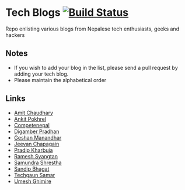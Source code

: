 # Tech Blogs [![Build Status](https://travis-ci.org/developers-nepal/blogs.svg?branch=master)](https://travis-ci.org/developers-nepal/blogs)

Repo enlisting various blogs from Nepalese tech enthusiasts, geeks and hackers

## Notes

- If you wish to add your blog in the list, please send a pull request by adding your tech blog.
- Please maintain the alphabetical order

## Links

* [Amit Chaudhary](https://studenton.com/)
* [Ankit Pokhrel](https://ankitpokhrel.com/explore/)
* [Competenepal](https://competenepal.com)
* [Digamber Pradhan](http://www.digamberpradhan.com.np/)
* [Geshan Manandhar](https://geshan.com.np/)
* [Jeevan Chapagain](http://www.jeevanchapagain.com.np/)
* [Pradip Kharbuja](http://www.pradipkharbuja.com.np/)
* [Ramesh Syangtan](https://medium.com/@rameshsyn)
* [Samundra Shrestha](http://www.samundra.com.np)
* [Sandip Bhagat](http://sandipbgt.com/)
* [Techgaun Samar](http://www.techgaun.com/)
* [Umesh Ghimire](http://blog.umeshghimire.com.np/)
